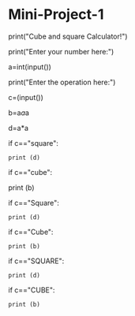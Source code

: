 # Mini-Project-1
print("Cube and square Calculator!")

print("Enter your number here:")

a=int(input())

print("Enter the operation here:")

c=(input())

b=a*a*a

d=a*a

if c=="square":
    
    print (d)

if c=="cube":
   
   print (b)

if c=="Square":
    
    print (d)

if c=="Cube":
    
    print (b)

if c=="SQUARE":
    
    print (d)

if c=="CUBE":
    
    print (b)
